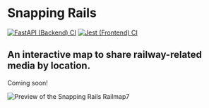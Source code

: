 # Snapping Rails

[![FastAPI (Backend) CI](https://github.com/ThorntonMatthewD/snapping-rails/actions/workflows/api-ci.yml/badge.svg)](https://github.com/ThorntonMatthewD/snapping-rails/actions/workflows/api-ci.yml) [![Jest (Frontend) CI](https://github.com/ThorntonMatthewD/snapping-rails/actions/workflows/web-ci.yml/badge.svg)](https://github.com/ThorntonMatthewD/snapping-rails/actions/workflows/web-ci.yml)

## An interactive map to share railway-related media by location.

Coming soon!

![Preview of the Snapping Rails Railmap7](https://user-images.githubusercontent.com/44626690/164990996-b2b7b7f1-52d7-4f3a-bcf3-e3b6ce1956b3.png)
